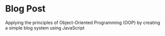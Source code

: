 
# Blog Post

Applying the principles of Object-Oriented Programming (OOP) by creating a simple blog system using JavaScript
